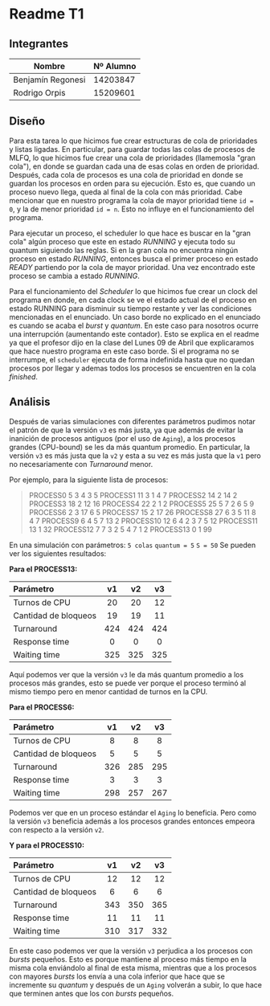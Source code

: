 
# Readme T1

## Integrantes  
| Nombre | Nº Alumno |
|--|--|
| Benjamín Regonesi | 14203847 |
| Rodrigo Orpis | 15209601 |


## Diseño

Para esta tarea lo que hicimos fue crear estructuras de cola de prioridades y listas ligadas. En particular, para guardar todas las colas de procesos de MLFQ, lo que hicimos fue crear una cola de prioridades (llamemosla "gran cola"), en donde se guardan cada una de esas colas en orden de prioridad. Después, cada cola de procesos es una cola de prioridad en donde se guardan los procesos en orden para su ejecución. Esto es, que cuando un proceso nuevo llega, queda al final de la cola con más prioridad. Cabe mencionar que en nuestro programa la cola de mayor prioridad tiene `id = 0`, y la de menor prioridad `id = n`. Esto no influye en el funcionamiento del programa.

Para ejecutar un proceso, el scheduler lo que hace es buscar en la "gran cola" algún proceso que este en estado *RUNNING* y ejecuta todo su quantum siguiendo las reglas. Si en la gran cola no encuentra ningún proceso en estado *RUNNING*, entonces busca el primer proceso en estado *READY* partiendo por la cola de mayor prioridad. Una vez encontrado este proceso se cambia a estado *RUNNING*.

Para el funcionamiento del *Scheduler* lo que hicimos fue crear un clock del programa en donde, en cada clock se ve el estado actual de el proceso en estado RUNNING para disminuir su tiempo restante y ver las condiciones mencionadas en el enunciado.
Un caso borde no explicado en el enunciado es cuando se acaba el *burst* y *quantum*. En este caso para nosotros ocurre una interrupción (aumentando este contador). Esto se explica en el readme ya que el profesor dijo en la clase del Lunes 09 de Abril que explicaramos que hace nuestro programa en este caso borde.
Si el programa no se interrumpe, el `scheduler` ejecuta de forma indefinida hasta que no quedan procesos por llegar y ademas todos los procesos se encuentren en la cola *finished*.


## Análisis

Después de varias simulaciones con diferentes parámetros pudimos notar el patrón de que la versión `v3` es más justa, ya que además de evitar la inanición de procesos antiguos (por el uso de `Aging`), a los procesos grandes (CPU-bound) se les da más quantum promedio. En particular, la versión `v3` es más justa que la `v2` y esta a su vez es más justa que la `v1` pero no necesariamente con *Turnaround* menor.

Por ejemplo, para la siguiente lista de procesos:

> PROCESS0 5 3 4 3 5
PROCESS1 11 3 1 4 7
PROCESS2 14 2 14 2
PROCESS3 18 2 12 16
PROCESS4 22 2 1 2
PROCESS5 25 5 7 2 6 5 9
PROCESS6 2 3 17 6 5
PROCESS7 15 2 17 26
PROCESS8 27 6 3 5 11 8 4 7
PROCESS9 6 4 5 7 13 2
PROCESS10 12 6 4 2 3 7 5 12
PROCESS11 13 1 32
PROCESS12 7 7 3 2 5 4 7 1 2
PROCESS13 0 1 99

En una simulación con parámetros: `5 colas` `quantum = 5` `S = 50`
Se pueden ver los siguientes resultados:

**Para el PROCESS13:**

| Parámetro | v1 | v2 | v3 |
|:--|:--:|:--:|:--:|
| Turnos de CPU | 20 |	20 |	12 |
| Cantidad de bloqueos | 19 | 19 | 11 |
| Turnaround | 424 |	424 |	424 |
| Response time | 0 |	0 |	0 |
| Waiting time | 325 |	325 |	325 |

Aquí podemos ver que la versión `v3` le da más quantum promedio a los procesos más grandes, esto se puede ver porque el proceso terminó al mismo tiempo pero en menor cantidad de turnos en la CPU.

**Para el PROCESS6:**

| Parámetro | v1 | v2 | v3 |
|:--|:--:|:--:|:--:|
| Turnos de CPU | 8 |	8 |	8 |
| Cantidad de bloqueos | 5 | 5 | 5 |
| Turnaround | 326 |	285 |	295 |
| Response time | 3 |	3 |	3 |
| Waiting time | 298 |	257 |	267 |

Podemos ver que en un proceso estándar el `Aging` lo beneficia. Pero como la versión `v3` beneficia además a los procesos grandes entonces empeora con respecto a la versión `v2`.

**Y para el PROCESS10:**

| Parámetro | v1 | v2 | v3 |
|:--|:--:|:--:|:--:|
| Turnos de CPU | 12 |	12 |	12 |
| Cantidad de bloqueos | 6 | 6 | 6 |
| Turnaround | 343 |	350 |	365 |
| Response time | 11 |	11 |	11 |
| Waiting time | 310 |	317 |	332 |

En este caso podemos ver que la versión `v3` perjudica a los procesos con *bursts* pequeños. Esto es porque mantiene al proceso más tiempo en la misma cola enviándolo al final de esta misma, mientras que a los procesos con mayores *bursts* los envía a una cola inferior que hace que se incremente su *quantum* y después de un `Aging` volverán a subir, lo que hace que terminen antes que los con *bursts* pequeños.
